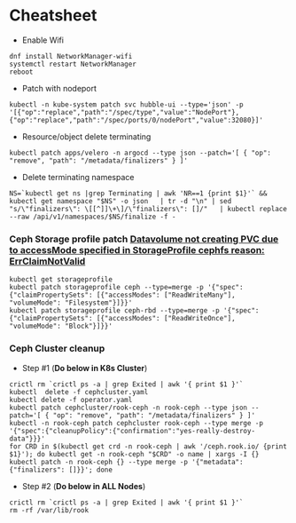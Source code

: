 # Cheatsheet

- Enable Wifi

```
dnf install NetworkManager-wifi
systemctl restart NetworkManager
reboot
```

- Patch with nodeport

```
kubectl -n kube-system patch svc hubble-ui --type='json' -p '[{"op":"replace","path":"/spec/type","value":"NodePort"},{"op":"replace","path":"/spec/ports/0/nodePort","value":32080}]'
```

- Resource/object delete terminating

```kubectl patch apps/velero -n argocd --type json --patch='[ { "op": "remove", "path": "/metadata/finalizers" } ]' ```

- Delete terminating namespace

```
NS=`kubectl get ns |grep Terminating | awk 'NR==1 {print $1}'` && kubectl get namespace "$NS" -o json   | tr -d "\n" | sed "s/\"finalizers\": \[[^]]\+\]/\"finalizers\": []/"   | kubectl replace --raw /api/v1/namespaces/$NS/finalize -f -
```

### Ceph Storage profile patch [Datavolume not creating PVC due to accessMode specified in StorageProfile cephfs reason: ErrClaimNotValid](https://kubevirt.io/monitoring/runbooks/CDIStorageProfilesIncomplete.html#mitigation)

```
kubectl get storageprofile 
kubectl patch storageprofile ceph --type=merge -p '{"spec": {"claimPropertySets": [{"accessModes": ["ReadWriteMany"], "volumeMode": "Filesystem"}]}}'
kubectl patch storageprofile ceph-rbd --type=merge -p '{"spec": {"claimPropertySets": [{"accessModes": ["ReadWriteOnce"], "volumeMode": "Block"}]}}'
```

### Ceph Cluster cleanup

- Step #1 (**Do below in K8s Cluster**)

```
crictl rm `crictl ps -a | grep Exited | awk '{ print $1 }'`
kubectl  delete -f cephcluster.yaml
kubectl delete -f operator.yaml
kubectl patch cephcluster/rook-ceph -n rook-ceph --type json --patch='[ { "op": "remove", "path": "/metadata/finalizers" } ]'
kubectl -n rook-ceph patch cephcluster rook-ceph --type merge -p '{"spec":{"cleanupPolicy":{"confirmation":"yes-really-destroy-data"}}}'
for CRD in $(kubectl get crd -n rook-ceph | awk '/ceph.rook.io/ {print $1}'); do kubectl get -n rook-ceph "$CRD" -o name | xargs -I {} kubectl patch -n rook-ceph {} --type merge -p '{"metadata":{"finalizers": []}}'; done
```

- Step #2 (**Do below in ALL Nodes**)

```
crictl rm `crictl ps -a | grep Exited | awk '{ print $1 }'`
rm -rf /var/lib/rook
```
